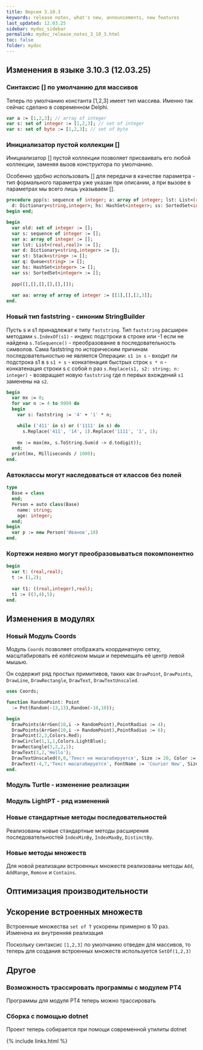 ```yaml
---
title: Версия 3.10.3
keywords: release notes, what's new, announcements, new features
last_updated: 12.03.25
sidebar: mydoc_sidebar
permalink: mydoc_release_notes_3_10_3.html
toс: false
folder: mydoc
---
```



## Изменения в языке 3.10.3 (12.03.25)

### Синтаксис [] по умолчанию для массивов
Теперь по умолчанию константа [1,2,3] имеет тип массива. Именно так сейчас сделано в современном Delphi.
```pascal
var a := [1,2,3]; // array of integer
var s: set of integer := [1,2,3]; // set of integer
var s: set of byte := [1,2,3]; // set of byte
```

### Инициализатор пустой коллекции []
Инициализатор [] пустой коллекции позволяет присваивать его любой коллекции, заменяя вызов конструктора по умолчанию.

Особенно удобно использовать [] для передачи в качестве параметра - тип формального параметра уже указан при описании, а при вызове в параметрах мы всего лишь указываем [].
```pascal
procedure ppp(s: sequence of integer; a: array of integer; lst: List<(real,real)>;
  d: Dictionary<string,integer>; hs: HashSet<integer>; ss: SortedSet<integer>);
begin end;

begin
  var old: set of integer := [];
  var s: sequence of integer := [];
  var a: array of integer := [];
  var lst: List<(real,real)> := [];
  var d: Dictionary<string,integer> := [];
  var st: Stack<string> := [];
  var q: Queue<string> := [];
  var hs: HashSet<integer> := [];
  var ss: SortedSet<integer> := [];
  
  ppp([],[],[],[],[],[]);
  
  var aa: array of array of integer := [[1],[],[2,3]];  
end.
```


### Новый тип faststring - синоним StringBuilder
Пусть s и s1 принадлежат к типу `faststring`. 
Тип `faststring` расширен методами
`s.IndexOf(s1)` - индекс подстроки в строке или -1 если не найдена
`s.ToSequence()` - преобразование в последовательность символов. Сама faststring по историческим причинам последовательностью не является
Операции:
`s1 in s` - входит ли подстрока s1 в s
`s1 + s` - конкатенация быстрых строк 
`s * n` - конкатенация строки s с собой n раз
`s.Replace(s1, s2: string; n: integer)` - возвращает новую `faststring` где n первых вхождений `s1` заменены на `s2`.

```pascal
begin
  var mx := 0;
  for var n := 4 to 9999 do
  begin
    var s: faststring := '4' + '1' * n;

    while ('411' in s) or ('1111' in s) do
      s.Replace('411', '14', 1).Replace('1111', '1', 1);
    
    mx := max(mx, s.ToString.Sum(d -> d.todigit));
  end;
  print(mx, Milliseconds / 1000);
end.
```

### Автоклассы могут наследоваться от классов без полей
```pascal
type
  Base = class
  end;
  Person = auto class(Base)
    name: string;
    age: integer;
  end;
begin
  var p := new Person('Иванов',18)
end.
```

### Кортежи неявно могут преобразовываться покомпонентно
```pascal
begin
  var t: (real,real);
  t := (1,2);
  
  var t1: ((real,integer),real);
  t1 := ((3,4),5);
end.
```

## Изменения в модулях

### Новый Модуль Coords
Модуль `Coords` позволяет отображать координатную сетку, масштабировать её колёсиком мыши и перемещать её центр левой мышью.

Он содержит ряд простых примитивов, таких как `DrawPoint`, `DrawPoints`, `DrawLine`, `DrawRectangle`, `DrawText`, `DrawTextUnscaled`.

```pascal
uses Coords;

function RandomPoint: Point 
  := Pnt(Random(-13,13),Random(-10,10));

begin
  DrawPoints(ArrGen(10,i -> RandomPoint),PointRadius := 4);
  DrawPoints(ArrGen(10,i -> RandomPoint),PointRadius := 6);
  DrawPoint(2,3,Colors.Red);
  DrawCircle(1,1,1,Colors.LightBlue);
  DrawRectangle(3,2,2,1);
  DrawText(3,2,'Hello');
  DrawTextUnscaled(0,0,'Текст не масштабируется', Size := 20, Color := Colors.Red);
  DrawText(-4,7,'Текст масштабируется', FontName := 'Courier New', Size := 34);
end.
```

### Модуль Turtle - изменение реализации

### Модуль LightPT - ряд изменений

### Новые стандартные методы последовательностей
Реализованы новые стандартные методы расширения последовательностей `IndexMinBy`, `IndexMaxBy`, `DistinctBy`.

### Новые методы множеств
Для новой реализации встроенных множеств реализованы методы `Add`, `AddRange`, `Remove` и `Contains`.

## Оптимизация производительности

## Ускорение встроенных множеств
Встроенные множества `set of T` ускорены примерно в 10 раз. Изменена их внутренняя реализация

Поскольку синтаксис `[1,2,3]` по умолчанию отведен для массивов, то теперь для создания встроенных множеств используется `SetOf(1,2,3)`

## Другое

### Возможность трассировать программы с модулем PT4
Программы для модуля PT4 теперь можно трассировать

### Сборка с помощью dotnet
Проект теперь собирается при помощи современной утилиты dotnet

{% include links.html %}

